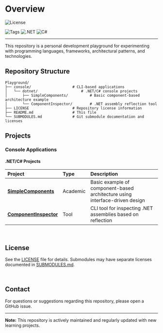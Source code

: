 # Overview
![License](https://img.shields.io/badge/license-Proprietary-red)

![Tags](https://img.shields.io/badge/tags-CLI%20Tools%20|%20Libraries-blue)
![.NET](https://img.shields.io/badge/.NET-9.0-512BD4)
![C#](https://img.shields.io/badge/C%23-239120?logo=c-sharp&logoColor=white)

----------------------------------------------------------------------------------------------------

This repository is a personal development playground for experimenting with programming languages,
frameworks, architectural patterns, and technologies.

## Repository Structure
```
Playground/
├── console/                   # CLI-based applications
│   └── dotnet/                    # .NET/C# console projects
│       ├── SimpleComponents/          # Basic component-based architecture example
│       └── ComponentInspector/        # .NET assembly reflection tool
├── LICENSE                    # Repository license information
├── README.md                  # This file
└── SUBMODULES.md              # Git submodule documentation and licenses
```

## Projects

### Console Applications

#### .NET/C# Projects

| Project                                                     | Type     | Description                                                                 |
|:------------------------------------------------------------|:---------|:----------------------------------------------------------------------------|
| **[SimpleComponents](console/dotnet/SimpleComponents)**     | Academic | Basic example of component-based architecture using interface-driven design |
| **[ComponentInspector](console/dotnet/ComponentInspector)** | Tool     | CLI tool for inspecting .NET assemblies based on reflection                 |

<br>

## License
See the [LICENSE](LICENSE) file for details. Submodules may have separate licenses documented in
[SUBMODULES.md](SUBMODULES.md).

<br>

## Contact
For questions or suggestions regarding this repository, please open a GitHub issue.

----------------------------------------------------------------------------------------------------

**Note:** This repository is actively maintained and regularly updated with new learning projects.